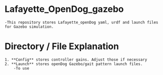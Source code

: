 # Lafayette_OpenDog_gazebo
	-This repository stores Lafayette_openDog yaml, urdf and launch files for Gazebo simulation. 

# Directory / File Explanation
	1. **Config** stores controller gains. Adjust those if necessary
	2. **Launch** stores openDog Gazebo/gait pattern launch files.
		-To use 